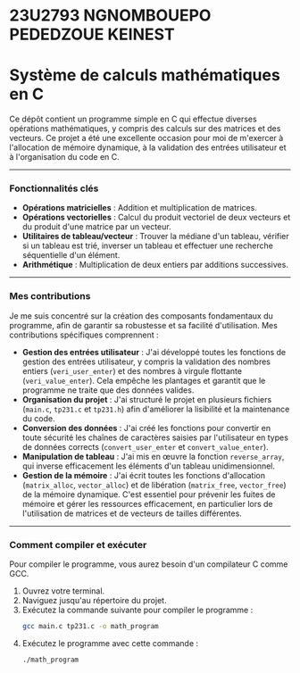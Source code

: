 # **23U2793 NGNOMBOUEPO PEDEDZOUE KEINEST**


# Système de calculs mathématiques en C

Ce dépôt contient un programme simple en C qui effectue diverses opérations mathématiques, y compris des calculs sur des matrices et des vecteurs. Ce projet a été une excellente occasion pour moi de m'exercer à l'allocation de mémoire dynamique, à la validation des entrées utilisateur et à l'organisation du code en C.

---

###  Fonctionnalités clés

* **Opérations matricielles** : Addition et multiplication de matrices.
* **Opérations vectorielles** : Calcul du produit vectoriel de deux vecteurs et du produit d'une matrice par un vecteur.
* **Utilitaires de tableau/vecteur** : Trouver la médiane d'un tableau, vérifier si un tableau est trié, inverser un tableau et effectuer une recherche séquentielle d'un élément.
* **Arithmétique** : Multiplication de deux entiers par additions successives.

---

###  Mes contributions

Je me suis concentré sur la création des composants fondamentaux du programme, afin de garantir sa robustesse et sa facilité d'utilisation. Mes contributions spécifiques comprennent :

* **Gestion des entrées utilisateur** : J'ai développé toutes les fonctions de gestion des entrées utilisateur, y compris la validation des nombres entiers (`veri_user_enter`) et des nombres à virgule flottante (`veri_value_enter`). Cela empêche les plantages et garantit que le programme ne traite que des données valides.
* **Organisation du projet** : J'ai structuré le projet en plusieurs fichiers (`main.c`, `tp231.c` et `tp231.h`) afin d'améliorer la lisibilité et la maintenance du code.
* **Conversion des données** : J'ai créé les fonctions pour convertir en toute sécurité les chaînes de caractères saisies par l'utilisateur en types de données corrects (`convert_user_enter` et `convert_value_enter`).
* **Manipulation de tableau** : J'ai mis en œuvre la fonction `reverse_array`, qui inverse efficacement les éléments d'un tableau unidimensionnel.
* **Gestion de la mémoire** : J'ai écrit toutes les fonctions d'allocation (`matrix_alloc`, `vector_alloc`) et de libération (`matrix_free`, `vector_free`) de la mémoire dynamique. C'est essentiel pour prévenir les fuites de mémoire et gérer les ressources efficacement, en particulier lors de l'utilisation de matrices et de vecteurs de tailles différentes.

---

###  Comment compiler et exécuter

Pour compiler le programme, vous aurez besoin d'un compilateur C comme GCC.

1.  Ouvrez votre terminal.
2.  Naviguez jusqu'au répertoire du projet.
3.  Exécutez la commande suivante pour compiler le programme :
    ```bash
    gcc main.c tp231.c -o math_program
    ```
4.  Exécutez le programme avec cette commande :
    ```bash
    ./math_program
    ```
